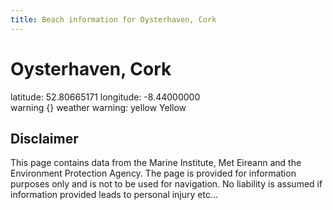 ```yaml
---
title: Beach information for Oysterhaven, Cork
---
```

# Oysterhaven, Cork 

<div class="location-info">latitude: 52.80665171 longitude: -8.44000000</div>
<div class="met-eireann-warnings"><span class="material-icons {}-warning">warning</span>&nbsp;{} weather warning: yellow Yellow&nbsp;</div>
<div></div>

## Disclaimer

This page contains data from the Marine Institute, 
Met Eireann and the Environment Protection Agency. The page is provided for
information purposes only and is not to be used for navigation. No liability 
is assumed if information provided leads to personal injury etc...